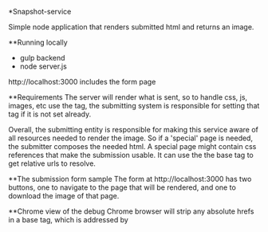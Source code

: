 *Snapshot-service

Simple node application that renders submitted html and returns an image.

**Running locally
* gulp backend
* node server.js

http://localhost:3000 includes the form page

**Requirements
The server will render what is sent, so to handle css, js, images, etc
use the <base> tag, the submitting system is responsible for setting that
tag if it is not set already. 

Overall, the submitting entity is responsible for making this service
aware of all resources needed to render the image. So if a 'special' page
is needed, the submitter composes the needed html. A special page might
contain css references that make the submission usable. It can use the the
base tag to get relative urls to resolve.

**The submission form sample
The form at http://localhost:3000 has two buttons, one to navigate to the
page that will be rendered, and one to download the image of that page.

**Chrome view of the debug
Chrome browser will strip any absolute hrefs in a base tag, which is 
addressed by 
